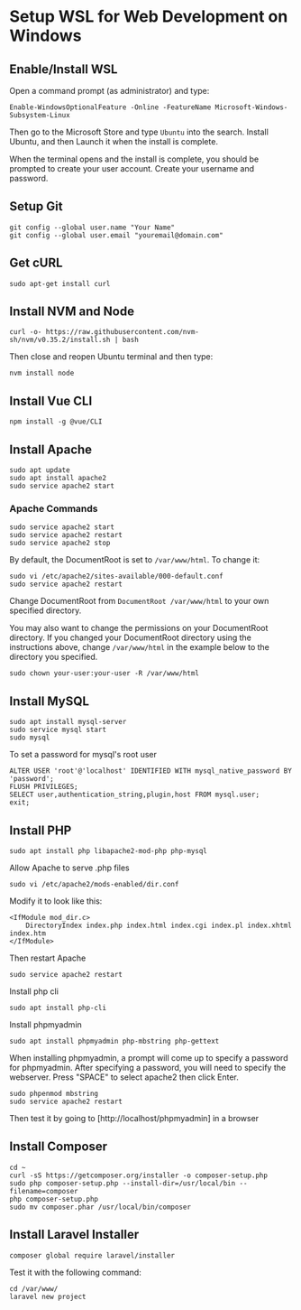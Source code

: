 # Setup WSL for Web Development on Windows

## Enable/Install WSL
Open a command prompt (as administrator) and type:
```
Enable-WindowsOptionalFeature -Online -FeatureName Microsoft-Windows-Subsystem-Linux
```

Then go to the Microsoft Store and type `Ubuntu` into the search. Install Ubuntu, and then Launch it when the install is complete.

When the terminal opens and the install is complete, you should be prompted to create your user account. Create your username and password.


## Setup Git
```
git config --global user.name "Your Name"
git config --global user.email "youremail@domain.com"
```


## Get cURL
```
sudo apt-get install curl
```


## Install NVM and Node
```
curl -o- https://raw.githubusercontent.com/nvm-sh/nvm/v0.35.2/install.sh | bash
```

Then close and reopen Ubuntu terminal and then type:
```
nvm install node
```

## Install Vue CLI
```
npm install -g @vue/CLI
```


## Install Apache
```
sudo apt update
sudo apt install apache2
sudo service apache2 start
```

### Apache Commands
```
sudo service apache2 start
sudo service apache2 restart
sudo service apache2 stop
```

By default, the DocumentRoot is set to `/var/www/html`. To change it:
```
sudo vi /etc/apache2/sites-available/000-default.conf
sudo service apache2 restart
```
Change DocumentRoot from `DocumentRoot /var/www/html` to your own specified directory.

You may also want to change the permissions on your DocumentRoot directory. If you changed your DocumentRoot directory using the instructions above, change `/var/www/html` in the example below to the directory you specified.
```
sudo chown your-user:your-user -R /var/www/html
```

## Install MySQL
```
sudo apt install mysql-server
sudo service mysql start
sudo mysql
```

To set a password for mysql's root user
```
ALTER USER 'root'@'localhost' IDENTIFIED WITH mysql_native_password BY 'password';
FLUSH PRIVILEGES;
SELECT user,authentication_string,plugin,host FROM mysql.user;
exit;
```



## Install PHP
```
sudo apt install php libapache2-mod-php php-mysql
```

Allow Apache to serve .php files
```
sudo vi /etc/apache2/mods-enabled/dir.conf
```
Modify it to look like this:
```
<IfModule mod_dir.c>
    DirectoryIndex index.php index.html index.cgi index.pl index.xhtml index.htm
</IfModule>
```
Then restart Apache
```
sudo service apache2 restart
```

Install php cli
```
sudo apt install php-cli
```

Install phpmyadmin
```
sudo apt install phpmyadmin php-mbstring php-gettext
```
When installing phpmyadmin, a prompt will come up to specify a password for phpmyadmin. After specifying a password, you will need to specify the webserver.  Press "SPACE" to select apache2 then click Enter.
```
sudo phpenmod mbstring
sudo service apache2 restart
```
Then test it by going to [http://localhost/phpmyadmin] in a browser


## Install Composer
```
cd ~
curl -sS https://getcomposer.org/installer -o composer-setup.php
sudo php composer-setup.php --install-dir=/usr/local/bin --filename=composer
php composer-setup.php
sudo mv composer.phar /usr/local/bin/composer
```


## Install Laravel Installer
```
composer global require laravel/installer
```
Test it with the following command:
```
cd /var/www/
laravel new project
```
